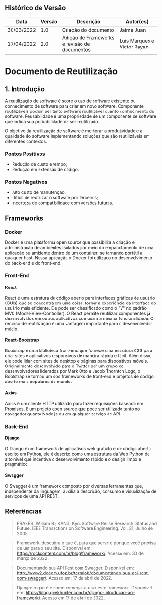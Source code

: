 ## Histórico de Versão

| Data       | Versão | Descrição                                    | Autor(es)                  |
| ---------- | ------ | -------------------------------------------- | -------------------------- |
| 30/03/2022 | 1.0    | Criação do documento                         | Jaime Juan                 |
| 17/04/2022 | 2.0    | Adição de Frameworks e revisão de documentos | Luis Marques e Victor Rayan |

# Documento de Reutilização

## 1. Introdução

A reutilização de software é sobre o uso de software existente ou conhecimento de software para criar um novo software. Componente reutilizáveis podem ser tanto software reutilizável quanto conhecimento de software. Reusabilidade é uma propriedade de um componente de software que indica sua probabilidade de ser reutilizado.

O objetivo da reutilização de software é melhorar a produtividade e a qualidade do software implementando soluções que são reutilizáveis ​​em diferentes contextos.

### Pontos Positivos

-   Redução de custo e tempo;
-   Redução em extensão de código.

### Pontos Negativos

-   Alto custo de manutenção;
-   Difícil de reutilizar o software por terceiros;
-   Incerteza de compatibilidade com versões futuras.

## Frameworks

### Docker

Docker é uma plataforma open source que possibilita a criação e administração de ambientes isolados por meio do empacotamento de uma aplicação ou ambiente dentro de um container, se tornando portátil a qualquer host. 
Nessa aplicação o Docker foi utilizado no desenvolvimento do back-end e do front-end.

### Front-End

#### React

React é uma estrutura de código aberto para interfaces gráficas de usuário (GUIs) que se concentra em uma coisa: tornar a experiência da interface do usuário mais eficiente. Ele pode ser classificado como o "V" no padrão MVC (Model-View-Controller). O React permite reutilizar componentes já desenvolvidos em outros aplicativos que usam a mesma funcionalidade. O recurso de reutilização é uma vantagem importante para o desenvolvedor médio.

#### React-Bootstrap

Bootstrap é uma biblioteca front-end que fornece uma estrutura CSS para criar sites e aplicativos responsivos de maneira rápida e fácil. Além disso, ele pode lidar com sites de desktop e páginas para dispositivos móveis. Originalmente desenvolvido para o Twitter por um grupo de desenvolvedores liderados por Mark Otto e Jacob Thornton Logo, o Bootstrap se tornou um dos frameworks de front-end e projetos de código aberto mais populares do mundo.

#### Axios

Axios é um cliente HTTP utilizado para fazer requisições baseado em Promises. É um projeto open source que pode ser utilizado tanto no navegador quanto Node.js ou em qualquer serviço de API.

### Back-End

#### Django

O Django é um framework de aplicativos web gratuito e de código aberto escrito em Python, ele é descrito como uma estrutura da Web Python de alto nível que incentiva o desenvolvimento rápido e o design limpo e pragmático.

#### Swagger

O Swagger é um framework composto por diversas ferramentas que, independente da linguagem, auxilia a descrição, consumo e visualização de serviços de uma API REST.

## Referências

> FRAKES, William B.; KANG, Kyo. Software Reuse Research: Status and Future. IEEE Transactions on Software Engineering. Vol. 31, Julho de 2005.

> Framework: descubra o que é, para que serve e por que você precisa de um para o seu site. Disponível em: <https://rockcontent.com/br/blog/framework/>. Acesso em: 30 de março de 2022.

> Documentando sua API Rest com Swagger. Disponivel em: <http://www2.decom.ufop.br/terralab/documentando-sua-api-rest-com-swagger/>. Acesso em: 17 de abril de 2022.

> Django: o que é e como começar a usar este framework. Disponivel em: <https://blog.geekhunter.com.br/django-introducao-ao-framework/>. Acesso em 17 de abril de 2022.
